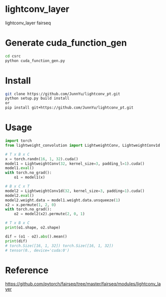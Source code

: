 # lightconv_layer
lightconv_layer fairseq

# Generate cuda_function_gen
```bash
cd csrc
python cuda_function_gen.py
```

# Install 
```bash
git clone https://github.com/JunnYu/lightconv_pt.git
python setup.py build install
or
pip install git+https://github.com/JunnYu/lightconv_pt.git
```

# Usage
```python
import torch
from lightweight_convolution import LightweightConv, LightweightConv1d

# T x B x C
x = torch.randn(16, 1, 32).cuda()
model1 = LightweightConv(32, kernel_size=3, padding_l=1).cuda()
model1.eval()
with torch.no_grad():
    o1 = model1(x)

# B x C x T
model2 = LightweightConv1d(32, kernel_size=3, padding=1).cuda()
model2.eval()
model2.weight.data = model1.weight.data.unsqueeze(1)
x2 = x.permute(1, 2, 0)
with torch.no_grad():
    o2 = model2(x2).permute(2, 0, 1)

# T x B x C
print(o1.shape, o2.shape)

dif = (o1 - o2).abs().mean()
print(dif)
# torch.Size([16, 1, 32]) torch.Size([16, 1, 32])
# tensor(0., device='cuda:0')
```

# Reference
https://github.com/pytorch/fairseq/tree/master/fairseq/modules/lightconv_layer